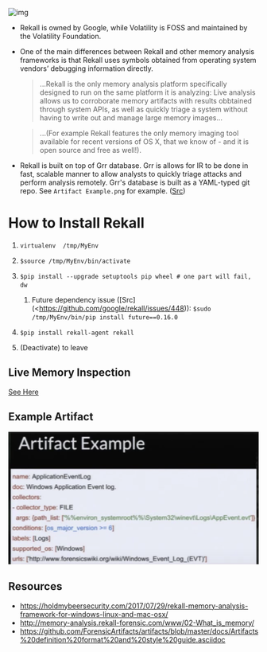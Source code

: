 ![img](http://www.rekall-forensic.com/_/rsrc/1501484360343/home/Rekall%20Logo%20Stacked.png?height=250&width=367)



* Rekall is owned by Google, while Volatility is FOSS and maintained by the Volatility Foundation.

* One of the main differences between Rekall and other memory analysis frameworks is that Rekall uses symbols obtained from operating system vendors’ debugging information directly. 

  > ...Rekall is the only memory analysis platform specifically designed to run on the same platform it is analyzing: Live analysis allows us to corroborate memory artifacts with results obbtained through system APIs, as well as quickly triage a system without having to write out and manage large memory images...

  > ...(For example Rekall features the only memory imaging tool available for recent versions of OS X, that we know of - and it is open source and free as well!).

* Rekall is built on top of Grr database. Grr is allows for IR to be done in fast, scalable manner to allow analysts to quickly triage attacks and perform analysis remotely. Grr's database is built as a YAML-typed git repo. See `Artifact Example.png` for example. ([Src](https://grr-doc.readthedocs.io/en/v3.2.1/what-is-grr.html))



# How to Install Rekall

1. `virtualenv  /tmp/MyEnv`
2. `$source /tmp/MyEnv/bin/activate`
3. `$pip install --upgrade setuptools pip wheel # one part will fail, dw`
   1. Future dependency issue ([Src](<https://github.com/google/rekall/issues/448)): `$sudo /tmp/MyEnv/bin/pip install future==0.16.0`

4. `$pip install rekall-agent rekall`
5. (Deactivate) to leave



## Live Memory Inspection

[See Here](Rekall_LiveMemInspect.md)



## Example Artifact

<img src="README.assets/ArtifactExample.png" alt="ArtifactExample" style="zoom:50%;" />



## Resources

- <https://holdmybeersecurity.com/2017/07/29/rekall-memory-analysis-framework-for-windows-linux-and-mac-osx/>
- <http://memory-analysis.rekall-forensic.com/www/02-What_is_memory/>
- <https://github.com/ForensicArtifacts/artifacts/blob/master/docs/Artifacts%20definition%20format%20and%20style%20guide.asciidoc>
